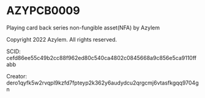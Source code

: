 # AZYPCB0009
Playing card back series non-fungible asset(NFA) by Azylem

Copyright 2022 Azylem. All rights reserved.

SCID: cefd86ee55c49b2cc88f962ed80c540ca4802c0845668a9c856e5ca9110ffabb

Creator: dero1qyfk5w2rvqpl9kzfd7fpteyp2k362y6audydcu2qrgcmj6vtasfkgqq9704gn

